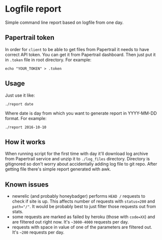 # Logfile report
Simple command line report based on logfile from one day.

## Papertrail token
In order for `client` to be able to get files from Papertrail it needs to have
correct API token. You can get it from Papertrail dashboard. Then just put it in
`.token` file in root directory. For example:

```
echo "YOUR_TOKEN" > .token
```

## Usage
Just use it like:
```
./report date
```
Where date is day from which you want to generate report in YYYY-MM-DD format.
For example:
```
./report 2016-10-10
```

## How it works
When running script for the first time with day it'll download log archive from
Papertrail service and unzip it to `./log_files` directory. Directory is
gitignored so don't worry about accidentally adding log file to git repo. After
getting file there's simple report generated with awk.

## Known issues
- newrelic (and probably honeybadger) performs `HEAD /` requests to check if
  site is up. This affects number of requests with `status=200` and `path="/"`.
  It would be probably best to just filter those requests out from stats.
- some requests are marked as failed by heroku (those with `code=XX`) and are
  filtered out right now. It's `~3000-4000` requests per day.
- requests with space in value of one of the parameters are filtered out. It's
  `~200` requests per day.
